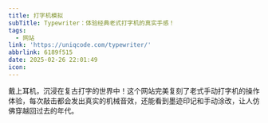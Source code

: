 ```yaml
---
title: 打字机模拟
subTitle: Typewriter：体验经典老式打字机的真实手感！
tags:
  - 网站
link: 'https://uniqcode.com/typewriter/'
abbrlink: 6189f515
date: 2025-02-26 22:01:49
icon:
---
```


戴上耳机，沉浸在复古打字的世界中！这个网站完美复刻了老式手动打字机的操作体验，每次敲击都会发出真实的机械音效，还能看到墨迹印记和手动涂改，让人仿佛穿越回过去的年代。